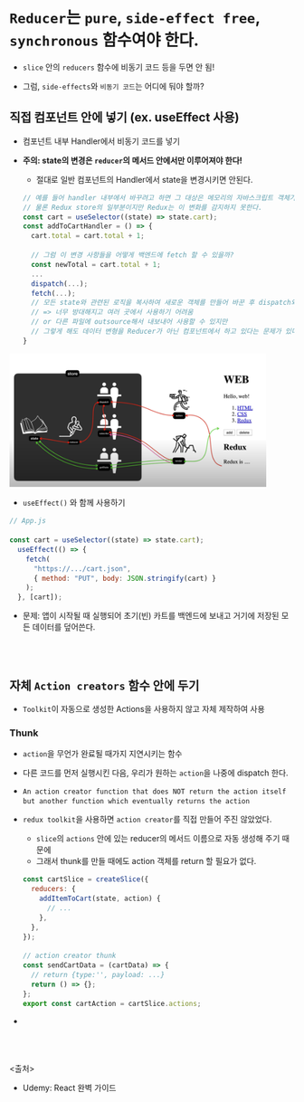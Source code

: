 # `Reducer`는 `pure`, `side-effect free`, `synchronous` 함수여야 한다.
- `slice` 안의 `reducers` 함수에 비동기 코드 등을 두면 안 됨!

- 그럼, `side-effects`와 `비동기 코드`는 어디에 둬야 할까?

## 직접 컴포넌트 안에 넣기 (ex. useEffect 사용)
- 컴포넌트 내부 Handler에서 비동기 코드를 넣기
- **주의: state의 변경은 `reducer`의 메서드 안에서만 이루어져야 한다!**

  - 절대로 일반 컴포넌트의 Handler에서 state을 변경시키면 안된다.
  ```js
  // 예를 들어 handler 내부에서 바꾸려고 하면 그 대상은 메모리의 자바스크립트 객체가 된다.
  // 물론 Redux store의 일부분이지만 Redux는 이 변화를 감지하지 못한다.
  const cart = useSelector((state) => state.cart);
  const addToCartHandler = () => {
    cart.total = cart.total + 1;
    
    // 그럼 이 변경 사항들을 어떻게 백엔드에 fetch 할 수 있을까?
    const newTotal = cart.total + 1;
    ...
    dispatch(...);
    fetch(...);
    // 모든 state와 관련된 로직을 복사하여 새로운 객체를 만들어 바꾼 후 dispatch와 fetch를 한다.
    // => 너무 방대해지고 여러 곳에서 사용하기 어려움
    // or 다른 파일에 outsource해서 내보내어 사용할 수 있지만
    // 그렇게 해도 데이터 변형을 Reducer가 아닌 컴포넌트에서 하고 있다는 문제가 있다.
  }
  ```
<img src="https://github.com/in3166/TIL/blob/main/JavaScript/React/img/redux2.PNG" width="90%" />

- `useEffect()` 와 함께 사용하기
```js
// App.js

const cart = useSelector((state) => state.cart);
  useEffect(() => {
    fetch(
      "https://.../cart.json",
      { method: "PUT", body: JSON.stringify(cart) }
    );
  }, [cart]);
```
- 문제: 앱이 시작될 때 실행되어 초기(빈) 카트를 백엔드에 보내고 거기에 저장된 모든 데이터를 덮어쓴다.

<br/><br/>

## 자체 `Action creators` 함수 안에 두기
- `Toolkit`이 자동으로 생성한 Actions을 사용하지 않고 자체 제작하여 사용

### Thunk
- `action`을 무언가 완료될 때가지 지연시키는 함수
- 다른 코드를 먼저 실행시킨 다음, 우리가 원하는 `action`을 나중에 dispatch 한다.
- `An action creator function that does NOT return the action itself but another function which eventually returns the action`

- `redux toolkit`을 사용하면 `action creator`를 직접 만들어 주진 않았었다.
  - `slice`의 `actions` 안에 있는 reducer의 메서드 이름으로 자동 생성해 주기 때문에
  - 그래서 thunk를 만들 때에도 action 객체를 return 할 필요가 없다.
  ```js
  const cartSlice = createSlice({
    reducers: {
      addItemToCart(state, action) {
        // ...
      },
    },
  });

  // action creator thunk
  const sendCartData = (cartData) => {
    // return {type:'', payload: ...}
    return () => {};
  };
  export const cartAction = cartSlice.actions;
  ```

- 


<br><br><br>
<출처>
- Udemy: React 완벽 가이드

